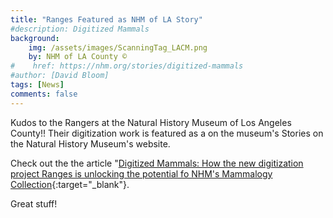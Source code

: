 ```yaml
---
title: "Ranges Featured as NHM of LA Story"
#description: Digitized Mammals
background: 
    img: /assets/images/ScanningTag_LACM.png
    by: NHM of LA County ©
#    href: https://nhm.org/stories/digitized-mammals
#author: [David Bloom]
tags: [News]
comments: false
---
```


Kudos to the Rangers at the Natural History Museum of Los Angeles County!! Their digitization work is featured as a on the museum's Stories on the Natural History Museum's website.

Check out the the article "[Digitized Mammals: How the new digitization project Ranges is unlocking the potential fo NHM's Mammalogy Collection](https://nhm.org/stories/digitized-mammals){:target="_blank"}.

Great stuff!
